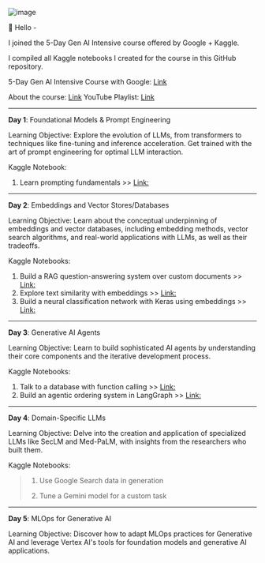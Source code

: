 ![image](https://github.com/user-attachments/assets/6bbbc492-345f-4627-9c4e-93ae4268c76f)

👋 Hello - 

I joined the 5-Day Gen AI Intensive course offered by Google + Kaggle. 

I compiled all Kaggle notebooks I created for the course in this GitHub repository.

5-Day Gen AI Intensive Course with Google: [Link](https://www.kaggle.com/learn-guide/5-day-genai#GenAI)

About the course: [Link](https://rsvp.withgoogle.com/events/google-generative-ai-intensive)
YouTube Playlist: [Link](https://www.youtube.com/playlist?list=PLqFaTIg4myu-b1PlxitQdY0UYIbys-2es)

-----

**Day 1**: Foundational Models & Prompt Engineering 

Learning Objective:
Explore the evolution of LLMs, from transformers to techniques like fine-tuning and inference acceleration. Get trained with the art of prompt engineering for optimal LLM interaction.

Kaggle Notebook:
1. Learn prompting fundamentals >> [Link:](https://www.kaggle.com/code/juliasuzuki/day-1-llm-prompt-engineering) 

-----

**Day 2**: Embeddings and Vector Stores/Databases 

Learning Objective:
Learn about the conceptual underpinning of embeddings and vector databases, including embedding methods, vector search algorithms, and real-world applications with LLMs, as well as their tradeoffs.

Kaggle Notebooks:
1. Build a RAG question-answering system over custom documents >> [Link: ](https://www.kaggle.com/code/juliasuzuki/day-2-document-q-a-with-rag?scriptVersionId=208487745)
2. Explore text similarity with embeddings >> [Link: ](https://www.kaggle.com/code/juliasuzuki/day-2-embeddings-and-similarity-scores)
3. Build a neural classification network with Keras using embeddings >> [Link: ](https://www.kaggle.com/code/juliasuzuki/day-2-classifying-embeddings-with-keras)

-----

**Day 3**: Generative AI Agents 

Learning Objective:
Learn to build sophisticated AI agents by understanding their core components and the iterative development process.

Kaggle Notebooks:
1. Talk to a database with function calling >> [Link: ](https://www.kaggle.com/code/juliasuzuki/day-3-function-calling-with-the-gemini-api#Try-it!)
2. Build an agentic ordering system in LangGraph >> [Link: ](https://www.kaggle.com/code/juliasuzuki/day-3-building-an-agent-with-langgraph?scriptVersionId=208901539)

-----

**Day 4**: Domain-Specific LLMs 

Learning Objective:
Delve into the creation and application of specialized LLMs like SecLM and Med-PaLM, with insights from the researchers who built them.

Kaggle Notebooks:
> 1. Use Google Search data in generation
>> 
> 2. Tune a Gemini model for a custom task
>>

-----

**Day 5**: MLOps for Generative AI 

Learning Objective:
Discover how to adapt MLOps practices for Generative AI and leverage Vertex AI's tools for foundation models and generative AI applications.

